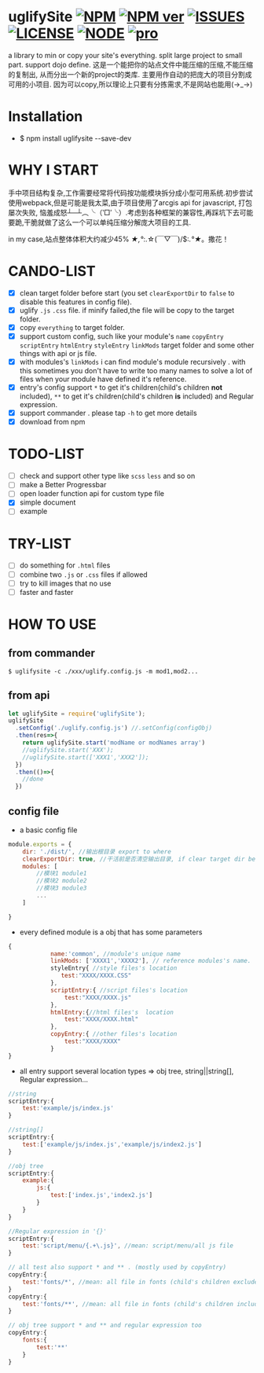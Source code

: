 # uglifySite [![NPM](https://api.travis-ci.org/MAGICSCIENTIST/uglifySite.svg?branch=master)](https://travis-ci.org/MAGICSCIENTIST/uglifySite) [![NPM ver](https://img.shields.io/npm/v/uglifysite.svg?style=flat)](https://www.npmjs.com/package/uglifysite) [![ISSUES](https://img.shields.io/github/issues/MAGICSCIENTIST/uglifySite.svg)](https://github.com/MAGICSCIENTIST/uglifySite/issues) [![LICENSE](https://img.shields.io/github/license/MAGICSCIENTIST/uglifySite.svg)](https://github.com/MAGICSCIENTIST/uglifySite/blob/master/LICENSE) [![NODE](https://img.shields.io/badge/node-%3E6.11.2-brightgreen.svg)](https://nodejs.org/en/) [![pro]( http://progressed.io/bar/80?title=completed)]()




 
 
a library to min or copy your site's everything. split large project to small part. support dojo define.
这是一个能把你的站点文件中能压缩的压缩,不能压缩的复制出, 从而分出一个新的project的类库. 主要用作自动的把庞大的项目分割成可用的小项目.
因为可以copy,所以理论上只要有分拣需求,不是网站也能用(→_→)

# Installation
 

* $  npm install uglifysite --save-dev

# WHY I START
手中项目结构复杂,工作需要经常将代码按功能模块拆分成小型可用系统.初步尝试使用webpack,但是可能是我太菜,由于项目使用了arcgis api for javascript, 打包屡次失败, 恼羞成怒┴─┴︵╰（‵□′╰）.考虑到各种框架的兼容性,再踩坑下去可能要跪,干脆就做了这么一个可以单纯压缩分解庞大项目的工具.

in my case,站点整体体积大约减少45% *★,°*:.☆\(￣▽￣)/$:*.°★*。撒花！

# CANDO-LIST
- [x] clean target folder before start (you set `clearExportDir` to `false`  to disable this features in config file).
- [x] uglify `.js` `.css` file. if minify failed,the file will be copy to the target folder.
- [x] copy `everything` to target folder.
- [x] support custom config, such like your module's `name` `copyEntry` `scriptEntry` `htmlEntry` `styleEntry` `linkMods` target folder and some other things with api or js file.
- [x] with modules's `linkMods` i can find module's module recursively . with this sometimes you don't have to write too many names to solve a lot of files when your module have defined it's reference.
- [x] entry's config support `*` to get it's children(child's children **not** included), `**` to get it's children(child's children **is** included) and Regular expression.
- [x] support commander . please tap `-h` to get more details
- [x] download from npm 

# TODO-LIST
- [ ] check and support other type like `scss` `less` and so on
- [ ] make a Better Progressbar
- [ ] open loader function api for custom type file
- [x] simple document
- [ ] example

# TRY-LIST
- [ ] do something for `.html` files
- [ ] combine two `.js` or `.css` files if allowed
- [ ] try to kill images that no use
- [ ] faster and faster

# HOW TO USE
## from commander

```
$ uglifysite -c ./xxx/uglify.config.js -m mod1,mod2... 
```

## from api

```  javascript
let uglifySite = require('uglifySite');
uglifySite
  .setConfig('./uglify.config.js') //.setConfig(configObj) 
  .then(res=>{
    return uglifySite.start('modName or modNames array')
    //uglifySite.start('XXX');
    //uglifySite.start(['XXX1','XXX2']);
  })
  .then(()=>{
    //done
  })
```

## config file
* a basic config file 
``` javascript
module.exports = {
    dir: './dist/', //输出根目录 export to where
    clearExportDir: true, //干活前是否清空输出目录, if clear target dir before work
    modules: [ 
        //模块1 module1
        //模块2 module2
        //模块3 module3
        ...
    ]

}

```

* every defined module is a obj that has some parameters
``` javascript
{
            name:'common', //module's unique name 
            linkMods: ['XXXX1','XXXX2'], // reference modules's name.
            styleEntry{ //style files's location 
               test:"XXXX/XXXX.CSS"
            },
            scriptEntry:{ //script files's location
                test:"XXXX/XXXX.js"
            },
            htmlEntry:{//html files's  location
                test:"XXXX/XXXX.html"
            },
            copyEntry:{ //other files's location
                test:"XXXX/XXXX"
            }
}

```

* all entry support several location types => obj tree, string||string[], Regular expression...
``` javascript
//string
scriptEntry:{
    test:'example/js/index.js'
}

//string[]
scriptEntry:{
    test:['example/js/index.js','example/js/index2.js']
}

//obj tree
scriptEntry:{
    example:{
        js:{    
            test:['index.js','index2.js']
        }
    }
}

//Regular expression in '{}'
scriptEntry:{
    test:'script/menu/{.+\.js}', //mean: script/menu/all js file 
}

// all test also support * and ** . (mostly used by copyEntry)
copyEntry:{
    test:'fonts/*', //mean: all file in fonts (child's children excluded)
}
copyEntry:{
    test:'fonts/**', //mean: all file in fonts (child's children included)
}

// obj tree support * and ** and regular expression too
copyEntry:{
    fonts:{
        test:'**'
    }
}
```